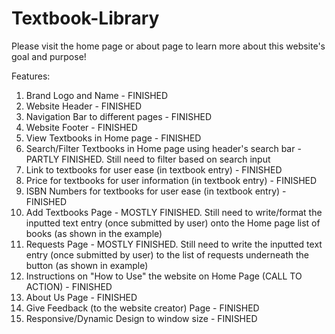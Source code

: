 # Textbook-Library

Please visit the home page or about page to learn more about this website's goal and purpose!

Features:
1. Brand Logo and Name - FINISHED
2. Website Header - FINISHED
3. Navigation Bar to different pages - FINISHED
4. Website Footer - FINISHED
5. View Textbooks in Home page - FINISHED
6. Search/Filter Textbooks in Home page using header's search bar - PARTLY FINISHED. Still need to filter based on search input
7. Link to textbooks for user ease (in textbook entry) - FINISHED
8. Price for textbooks for user information (in textbook entry) - FINISHED
9. ISBN Numbers for textbooks for user ease (in textbook entry) - FINISHED
10. Add Textbooks Page - MOSTLY FINISHED. Still need to write/format the inputted text entry (once submitted by user) onto the Home page list of books (as shown in the example)
11. Requests Page - MOSTLY FINISHED. Still need to write the inputted text entry (once submitted by user) to the list of requests underneath the button (as shown in example)
12. Instructions on "How to Use" the website on Home Page (CALL TO ACTION)  - FINISHED
13. About Us Page - FINISHED
14. Give Feedback (to the website creator) Page - FINISHED
15. Responsive/Dynamic Design to window size - FINISHED
